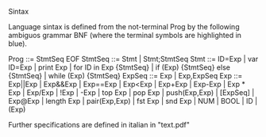 Sintax

Language sintax is defined from the not-terminal Prog by the following ambiguos grammar BNF (where the terminal symbols 
are highlighted in blue).

Prog ::= StmtSeq EOF
StmtSeq ::= Stmt | Stmt;StmtSeq
Stmt ::= ID=Exp | var ID=Exp | print Exp | for ID in Exp {StmtSeq}
	| if (Exp) {StmtSeq} else {StmtSeq} | while (Exp) {StmtSeq}
ExpSeq ::= Exp | Exp,ExpSeq
Exp ::= Exp||Exp | Exp&&Exp | Exp==Exp | Exp<Exp | Exp+Exp | Exp-Exp | Exp * Exp | Exp/Exp
	| !Exp | -Exp | top Exp | pop Exp | push(Exp,Exp) | [ExpSeq] | Exp@Exp | length Exp
	| pair(Exp,Exp) | fst Exp | snd Exp | NUM | BOOL | ID | (Exp)

Further specifications are defined in italian in "text.pdf"
